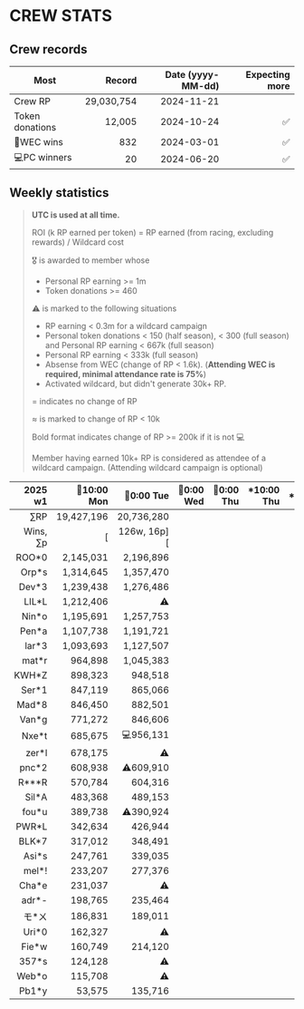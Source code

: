 # CREW STATS

## Crew records
|Most|Record|Date (yyyy-MM-dd)|Expecting more|
|--|--:|--:|--:|
|Crew RP|29,030,754|2024-11-21|
|Token donations|12,005|2024-10-24|✅️|
|🔶WEC wins|832|2024-03-01|✅️|
|💻PC winners|20|2024-06-20|✅️|

## Weekly statistics
> **UTC is used at all time.**
> 
> ROI (k RP earned per token) = RP earned (from racing, excluding rewards) / Wildcard cost
>
> 🎖️ is awarded to member whose
> - Personal RP earning >= 1m
> - Token donations >= 460
>
> ⚠️ is marked to the following situations
> - RP earning < 0.3m for a wildcard campaign
> - Personal token donations < 150 (half season), < 300 (full season) and Personal RP earning < 667k (full season)
> - Personal RP earning < 333k (full season)
> - Absense from WEC (change of RP < 1.6k). (**Attending WEC is required, minimal attendance rate is 75%**)
> - Activated wildcard, but didn't generate 30k+ RP.
>
> = indicates no change of RP
> 
> ≈ is marked to change of RP < 10k
> 
> Bold format indicates change of RP >= 200k if it is not 💻
>
> Member having earned 10k+ RP is considered as attendee of a wildcard campaign. (Attending wildcard campaign is optional)

|2025 w1|🔶10:00 Mon|🔶0:00 Tue|🔶0:00 Wed|🔶0:00 Thu|*10:00 Thu|*Tokens|🔶0:00 Fri|🔶9:59 Fri|
|--:|--:|--:|--:|--:|--:|--:|--:|--:|
|&#x2211;RP|19,427,196|20,736,280|
|Wins, &#x2211;p|[|126w, 16p][|
|ROO*0|2,145,031|2,196,896|
|Orp*s|1,314,645|1,357,470|
|Dev*3|1,239,438|1,276,486|
|LIL*L|1,212,406|⚠️|
|Nin*o|1,195,691|1,257,753|
|Pen*a|1,107,738|1,191,721|
|lar*3|1,093,693|1,127,507|
|mat*r|964,898|1,045,383|
|KWH*Z|898,323|948,518|
|Ser*1|847,119|865,066|
|Mad*8|846,450|882,501|
|Van*g|771,272|846,606|
|Nxe*t|685,675|💻956,131|
|zer*l|678,175|⚠️|
|pnc*2|608,938|⚠️609,910|
|R***R|570,784|604,316|
|Sil*A|483,368|489,153|
|fou*u|389,738|⚠️390,924|
|PWR*L|342,634|426,944|
|BLK*7|317,012|348,491|
|Asi*s|247,761|339,035|
|mel*!|233,207|277,376|
|Cha*e|231,037|⚠️|
|adr*-|198,765|235,464|
|モ*ㄨ|186,831|189,011|
|Uri*0|162,327|⚠️|
|Fie*w|160,749|214,120|
|357*s|124,128|⚠️|
|Web*o|115,708|⚠️|
|Pb1*y|53,575|135,716|
